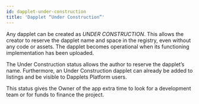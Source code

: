 ```yaml
---
id: dapplet-under-construction
title: 'Dapplet “Under Construction”'
---
```


Any dapplet can be created as _UNDER CONSTRUCTION_. This allows the creator to reserve the dapplet name and space in the registry, even without any code or assets. The dapplet becomes operational when its functioning implementation has been uploaded.

The Under Construction status allows the author to reserve the dapplet’s name. Furthermore, an Under Construction dapplet can already be added to listings and be visible to Dapplets Platform users.

This status gives the Owner of the app extra time to look for a development team or for funds to finance the project.
